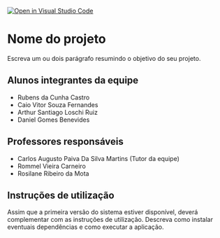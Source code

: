 [![Open in Visual Studio Code](https://classroom.github.com/assets/open-in-vscode-f059dc9a6f8d3a56e377f745f24479a46679e63a5d9fe6f495e02850cd0d8118.svg)](https://classroom.github.com/online_ide?assignment_repo_id=452387&assignment_repo_type=GroupAssignmentRepo)
# Nome do projeto

Escreva um ou dois  parágrafo resumindo o objetivo do seu projeto.

## Alunos integrantes da equipe

* Rubens da Cunha Castro
* Caio Vitor Souza Fernandes
* Arthur Santiago Loschi Ruiz
* Daniel Gomes Benevides

## Professores responsáveis

* Carlos Augusto Paiva Da Silva Martins (Tutor da equipe)
* Rommel Vieira Carneiro
* Rosilane Ribeiro da Mota

## Instruções de utilização

Assim que a primeira versão do sistema estiver disponível, deverá complementar com as instruções de utilização. Descreva como instalar eventuais dependências e como executar a aplicação.
